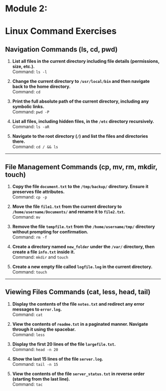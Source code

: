 # Module 2:

# Linux Command Exercises

## Navigation Commands (ls, cd, pwd)

1. **List all files in the current directory including file details (permissions, size, etc.).**  
   Command: `ls -l`

2. **Change the current directory to `/usr/local/bin` and then navigate back to the home directory.**  
   Command: `cd`

3. **Print the full absolute path of the current directory, including any symbolic links.**  
   Command: `pwd -P`

4. **List all files, including hidden files, in the `/etc` directory recursively.**  
   Command: `ls -aR`

5. **Navigate to the root directory (`/`) and list the files and directories there.**  
   Command: `cd / && ls`

---

## File Management Commands (cp, mv, rm, mkdir, touch)

1. **Copy the file `document.txt` to the `/tmp/backup/` directory. Ensure it preserves file attributes.**  
   Command: `cp -p`

2. **Move the file `file1.txt` from the current directory to `/home/username/Documents/` and rename it to `file2.txt`.**  
   Command: `mv`

3. **Remove the file `tempfile.txt` from the `/home/username/tmp/` directory without prompting for confirmation.**  
   Command: `rm -f`

4. **Create a directory named `new_folder` under the `/var/` directory, then create a file `info.txt` inside it.**  
   Command: `mkdir` and `touch`

5. **Create a new empty file called `logfile.log` in the current directory.**  
   Command: `touch`

---

## Viewing Files Commands (cat, less, head, tail)

1. **Display the contents of the file `notes.txt` and redirect any error messages to `error.log`.**  
   Command: `cat`

2. **View the contents of `readme.txt` in a paginated manner. Navigate through it using the spacebar.**  
   Command: `less`

3. **Display the first 20 lines of the file `largefile.txt`.**  
   Command: `head -n 20`

4. **Show the last 15 lines of the file `server.log`.**  
   Command: `tail -n 15`

5. **View the contents of the file `server_status.txt` in reverse order (starting from the last line).**  
   Command: `tac`
